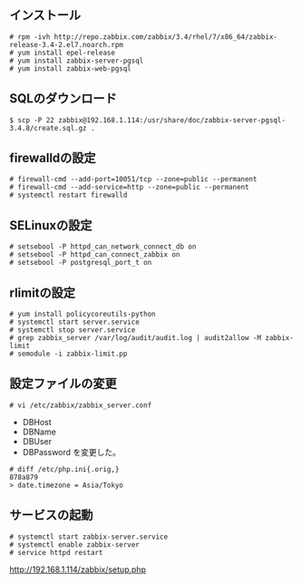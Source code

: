 ## インストール
```
# rpm -ivh http://repo.zabbix.com/zabbix/3.4/rhel/7/x86_64/zabbix-release-3.4-2.el7.noarch.rpm
# yum install epel-release
# yum install zabbix-server-pgsql
# yum install zabbix-web-pgsql
```

## SQLのダウンロード
```
$ scp -P 22 zabbix@192.168.1.114:/usr/share/doc/zabbix-server-pgsql-3.4.8/create.sql.gz .
```

## firewalldの設定
```
# firewall-cmd --add-port=10051/tcp --zone=public --permanent
# firewall-cmd --add-service=http --zone=public --permanent
# systemctl restart firewalld
```

## SELinuxの設定
```
# setsebool -P httpd_can_network_connect_db on
# setsebool -P httpd_can_connect_zabbix on
# setsebool -P postgresql_port_t on
```

## rlimitの設定
```
# yum install policycoreutils-python
# systemctl start server.service
# systemctl stop server.service
# grep zabbix_server /var/log/audit/audit.log | audit2allow -M zabbix-limit
# semodule -i zabbix-limit.pp
```


## 設定ファイルの変更
```
# vi /etc/zabbix/zabbix_server.conf
```
- DBHost
- DBName
- DBUser
- DBPassword
を変更した。

```
# diff /etc/php.ini{.orig,}
878a879
> date.timezone = Asia/Tokyo
```

## サービスの起動
```
# systemctl start zabbix-server.service
# systemctl enable zabbix-server
# service httpd restart
```


http://192.168.1.114/zabbix/setup.php
